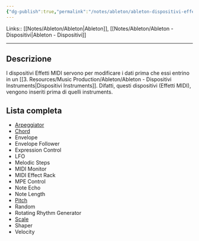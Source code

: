 ```yaml
---
{"dg-publish":true,"permalink":"/notes/ableton/ableton-dispositivi-effetti-midi/","tags":["type/note"]}
---
```


Links:: [[Notes/Ableton/Ableton\|Ableton]], [[Notes/Ableton/Ableton - Dispositivi\|Ableton - Dispositivi]]

---
## Descrizione

I dispositivi Effetti MIDI servono per modificare i dati prima che essi entrino in un [[3. Resources/Music Production/Ableton/Ableton - Dispositivi Instruments\|Dispositivi Instruments]]. Difatti, questi dispositivi (Effetti MIDI), vengono inseriti prima di quelli instruments.  

## Lista completa

-   [Arpeggiator](https://en.wikipedia.org/wiki/Arpeggiator)
-   [Chord](https://en.wikipedia.org/wiki/Chord_(music))
-   Envelope
-   Envelope Follower
-   Expression Control
-   LFO
-   Melodic Steps
-   MIDI Monitor
-   MIDI Effect Rack
-   MPE Control
-   Note Echo
-   Note Length
-   [Pitch](https://en.wikipedia.org/wiki/Pitch_shift)
-   Random
-   Rotating Rhythm Generator
-   [Scale](https://en.wikipedia.org/wiki/Scale_(music))
-   Shaper
-   Velocity


